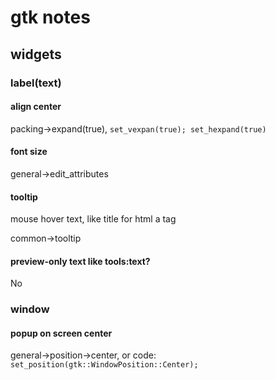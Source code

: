 # gtk notes

## widgets

### label(text)

#### align center

packing->expand(true), `set_vexpan(true); set_hexpand(true)`

#### font size

general->edit_attributes

#### tooltip

mouse hover text, like title for html a tag

common->tooltip

#### preview-only text like tools:text?

No

### window

#### popup on screen center

general->position->center, or code: `set_position(gtk::WindowPosition::Center);`

